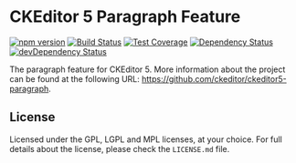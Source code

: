 CKEditor 5 Paragraph Feature
========================================

[![npm version](https://badge.fury.io/js/%40ckeditor%2Fckeditor5-paragraph.svg)](https://www.npmjs.com/package/@ckeditor/ckeditor5-paragraph)
[![Build Status](https://travis-ci.org/ckeditor/ckeditor5-paragraph.svg?branch=master)](https://travis-ci.org/ckeditor/ckeditor5-paragraph)
[![Test Coverage](https://codeclimate.com/github/ckeditor/ckeditor5-paragraph/badges/coverage.svg)](https://codeclimate.com/github/ckeditor/ckeditor5-paragraph/coverage)
[![Dependency Status](https://david-dm.org/ckeditor/ckeditor5-paragraph/status.svg)](https://david-dm.org/ckeditor/ckeditor5-paragraph)
[![devDependency Status](https://david-dm.org/ckeditor/ckeditor5-paragraph/dev-status.svg)](https://david-dm.org/ckeditor/ckeditor5-paragraph?type=dev)

The paragraph feature for CKEditor 5. More information about the project can be found at the following URL: <https://github.com/ckeditor/ckeditor5-paragraph>.

## License

Licensed under the GPL, LGPL and MPL licenses, at your choice. For full details about the license, please check the `LICENSE.md` file.
